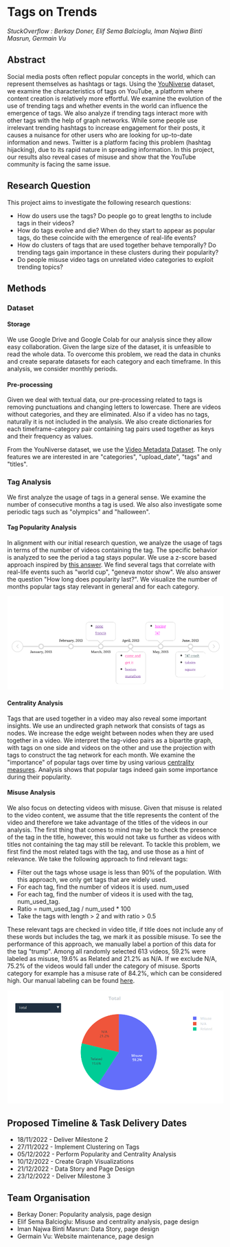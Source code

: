 # Tags on Trends

*StuckOverflow : Berkay Doner, Elif Sema Balcioglu, Iman Najwa Binti Masrun, Germain Vu*

## Abstract 
  
Social media posts often reflect popular concepts in the world, which can represent themselves as hashtags or tags. Using the [YouNiverse](https://zenodo.org/record/4650046#.Y3gE2nbMJPY) dataset, we examine the characteristics of tags on YouTube, a platform where content creation is relatively more effortful. We examine the evolution of the use of trending tags and whether events in the world can influence the emergence of tags. We also analyze if trending tags interact more with other tags with the help of graph networks. While some people use irrelevant trending hashtags to increase engagement for their posts, it causes a nuisance for other users who are looking for up-to-date information and news. Twitter is a platform facing this problem (hashtag hijacking), due to its rapid nature in spreading information. In this project, our results also reveal cases of misuse and show that the YouTube community is facing the same issue.

## Research Question
This project aims to investigate the following research questions:

* How do users use the tags? Do people go to great lengths to include tags in their videos?
* How do tags evolve and die? When do they start to appear as popular tags, do these coincide with the emergence of real-life events? 
* How do clusters of tags that are used together behave temporally? Do trending tags gain importance in these clusters during their popularity?
* Do people misuse video tags on unrelated video categories to exploit trending topics?   

## Methods

### Dataset
#### Storage

We use Google Drive and Google Colab for our analysis since they allow easy collaboration. Given the large size of the dataset, it is unfeasible to read the whole data. To overcome this problem, we read the data in chunks and create separate datasets for each category and each timeframe. In this analysis, we consider monthly periods.

#### Pre-processing

Given we deal with textual data, our pre-processing related to tags is removing punctuations and changing letters to lowercase. There are videos without categories, and they are eliminated. Also if a video has no tags, naturally it is not included in the analysis. We also create dictionaries for each timeframe-category pair containing tag pairs used together as keys and their frequency as values.

From the YouNiverse dataset, we use the [Video Metadata Dataset](https://github.com/epfl-dlab/YouNiverse#video-metadata). The only features we are interested in are "categories", "upload_date", "tags" and "titles".  

### Tag Analysis

We first analyze the usage of tags in a general sense. We examine the number of consecutive months a tag is used. We also also investigate some periodic tags such as "olympics" and "halloween". 

#### Tag Popularity Analysis

In alignment with our initial research question, we analyze the usage of tags in terms of the number of videos containing the tag. The specific behavior is analyzed to see the period a tag stays popular. We use a z-score based approach inspired by [this answer](https://stackoverflow.com/a/826509). We find several tags that correlate with real-life events such as "world cup", "geneva motor show". We also answer the question "How long does popularity last?". We visualize the number of months popular tags stay relevant in general and for each category.

![Timeline](https://raw.githubusercontent.com/epfl-ada/ada-2022-project-stuckoverflow/main/figures/timeline.PNG)

#### Centrality Analysis

Tags that are used together in a video may also reveal some important insights. We use an undirected graph network that consists of tags as nodes. We increase the edge weight between nodes when they are used together in a video. We interpret the tag-video pairs as a bipartite graph, with tags on one side and videos on the other and use the projection with tags to construct the tag network for each month. We examine the "importance" of popular tags over time by using various [centrality measures](https://en.wikipedia.org/wiki/Centrality). Analysis shows that popular tags indeed gain some importance during their popularity.

#### Misuse Analysis

We also focus on detecting videos with misuse. Given that misuse is related to the video content, we assume that the title represents the content of the video and therefore we take advantage of the titles of the videos in our analysis. The first thing that comes to mind may be to check the presence of the tag in the title, however, this would not take us further as videos with titles not containing the tag may still be relevant. To tackle this problem, we first find the most related tags with the tag, and use those as a hint of relevance.
We take the following approach to find relevant tags:

- Filter out the tags whose usage is less than 90% of the population. With this approach, we only get tags that are widely used.
- For each tag, find the number of videos it is used. num_used
- For each tag, find the number of videos it is used with the tag, num_used_tag.
- Ratio = num_used_tag / num_used * 100
- Take the tags with length > 2 and with ratio > 0.5

These relevant tags are checked in video title, if title does not include any of these words but includes the tag, we mark it as possible misuse. To see the performance of this approach, we manually label a portion of this data for the tag "trump". Among all randomly selected 613 videos, 59.2% were labeled as misuse, 19.6% as Related and 21.2% as N/A. If we exclude N/A, 75.2% of the videos would fall under the category of misuse. Sports category for example has a misuse rate of 84.2%, which can be considered high. Our manual labeling can be found [here](https://docs.google.com/spreadsheets/d/1cK55fl4xL9sktpDxsKsMGiQ0cb6Nw_bDg4K7s_CbfGE/edit?usp=sharing).

![Label](https://raw.githubusercontent.com/epfl-ada/ada-2022-project-stuckoverflow/main/figures/total_labeling.PNG)

## Proposed Timeline & Task Delivery Dates
* 18/11/2022 - Deliver Milestone 2
* 27/11/2022 - Implement Clustering on Tags
* 05/12/2022 - Perform Popularity and Centrality Analysis
* 10/12/2022 - Create Graph Visualizations
* 21/12/2022 - Data Story and Page Design
* 23/12/2022 - Deliver Milestone 3

## Team Organisation 
- Berkay Doner: Popularity analysis, page design
- Elif Sema Balcioglu: Misuse and centrality analysis, page design
- Iman Najwa Binti Masrun: Data Story, page design
- Germain Vu: Website maintenance, page design

